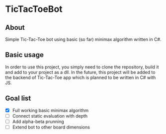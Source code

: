 # TicTacToeBot
## About
Simple Tic-Tac-Toe bot using basic (so far) minimax algorithm written in C#.
## Basic usage
In order to use this project, you simply need to clone the repository, build it and add to your project as a dll.
In the future, this project will be added to the backend of Tic-Tac-Toe app which is planned to be written in C# with JS.
## Goal list
- [X] Full working basic minimax algorithm
- [ ] Connect static evaluation with depth
- [ ] Add alpha-beta prunning
- [ ] Extend bot to other board dimensions 
